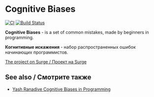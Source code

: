 # Cognitive Biases
[![CI](https://github.com/VilerIT/cognitive-biases/actions/workflows/ci.yml/badge.svg)](https://github.com/VilerIT/cognitive-biases/actions/workflows/ci.yml)
[![Build Status](https://travis-ci.com/VilerIT/cognitive-biases.svg?branch=main)](https://travis-ci.com/VilerIT/cognitive-biases)

**Cognitive Biases** - is a set of common mistakes, made by beginners in programming.

**Когнитивные искажения** - набор распространенных ошибок начинающих программистов.

[The project on Surge / Проект на Surge](https://viler-cognitive-biases.surge.sh/)

## See also / Смотрите также

* [Yash Ranadive Cognitive Biases in Programming](https://medium.com/hackernoon/cognitive-biases-in-programming-5e937707c27b)
